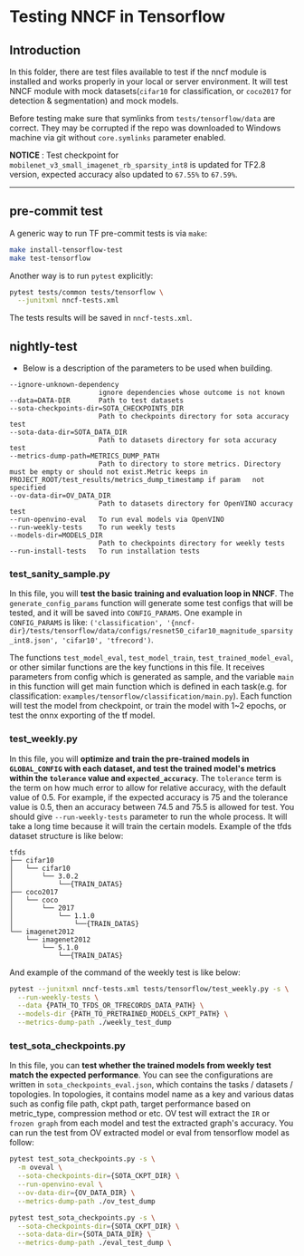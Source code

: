 # Testing NNCF in Tensorflow

## Introduction

In this folder, there are test files available to test if the nncf module is installed and works properly in your local or server environment. It will test NNCF module with mock datasets(`cifar10` for classification, or `coco2017` for detection & segmentation) and mock models.

Before testing make sure that symlinks from `tests/tensorflow/data` are correct. They may be corrupted if the repo was downloaded to Windows machine via git without `core.symlinks` parameter enabled.

**NOTICE** : Test checkpoint for `mobilenet_v3_small_imagenet_rb_sparsity_int8` is updated for TF2.8 version, expected accuracy also updated to `67.55%` to `67.59%`.

---

## pre-commit test

A generic way to run TF pre-commit tests is via `make`:

```bash
make install-tensorflow-test
make test-tensorflow
```

Another way is to run `pytest` explicitly:

```bash
pytest tests/common tests/tensorflow \
  --junitxml nncf-tests.xml
```

The tests results will be saved in `nncf-tests.xml`.

## nightly-test

- Below is a description of the parameters to be used when building.

```text
--ignore-unknown-dependency
                      ignore dependencies whose outcome is not known
--data=DATA-DIR       Path to test datasets
--sota-checkpoints-dir=SOTA_CHECKPOINTS_DIR
                      Path to checkpoints directory for sota accuracy test
--sota-data-dir=SOTA_DATA_DIR
                      Path to datasets directory for sota accuracy test
--metrics-dump-path=METRICS_DUMP_PATH
                      Path to directory to store metrics. Directory must be empty or should not exist.Metric keeps in PROJECT_ROOT/test_results/metrics_dump_timestamp if param   not specified
--ov-data-dir=OV_DATA_DIR
                      Path to datasets directory for OpenVINO accuracy test
--run-openvino-eval   To run eval models via OpenVINO
--run-weekly-tests    To run weekly tests
--models-dir=MODELS_DIR
                      Path to checkpoints directory for weekly tests
--run-install-tests   To run installation tests
```

### test_sanity_sample.py

In this file, you will **test the basic training and evaluation loop in NNCF**. The `generate_config_params` function will generate some test configs that will be tested, and it will be saved into `CONFIG_PARAMS`. One example in `CONFIG_PARAMS` is like: `('classification', '{nncf-dir}/tests/tensorflow/data/configs/resnet50_cifar10_magnitude_sparsity_int8.json', 'cifar10', 'tfrecord')`.

The functions `test_model_eval`, `test_model_train`, `test_trained_model_eval`, or other similar functions are the key functions in this file. It receives parameters from config which is generated as sample, and the variable `main` in this function will get main function which is defined in each task(e.g. for classification: `examples/tensorflow/classification/main.py`). Each function will test the model from checkpoint, or train the model with 1~2 epochs, or test the onnx exporting of the tf model.

### test_weekly.py

In this file, you will **optimize and train the pre-trained models in `GLOBAL_CONFIG` with each dataset, and test the trained model's metrics within the `tolerance` value and `expected_accuracy`**. The `tolerance` term is the term on how much error to allow for relative accuracy, with the default value of 0.5. For example, if the expected accuracy is 75 and the tolerance value is 0.5, then an accuracy between 74.5 and 75.5 is allowed for test. You should give `--run-weekly-tests` parameter to run the whole process. It will take a long time because it will train the certain models.
Example of the tfds dataset structure is like below:

```text
tfds
├── cifar10
│   └── cifar10
│       └── 3.0.2
│           └──{TRAIN_DATAS}
├── coco2017
│   └── coco
│       └── 2017
│           └── 1.1.0
│               └──{TRAIN_DATAS}
└── imagenet2012
    └── imagenet2012
        └── 5.1.0
            └──{TRAIN_DATAS}
```

And example of the command of the weekly test is like below:

```bash
pytest --junitxml nncf-tests.xml tests/tensorflow/test_weekly.py -s \
  --run-weekly-tests \
  --data {PATH_TO_TFDS_OR_TFRECORDS_DATA_PATH} \
  --models-dir {PATH_TO_PRETRAINED_MODELS_CKPT_PATH} \
  --metrics-dump-path ./weekly_test_dump
```

### test_sota_checkpoints.py

In this file, you can **test whether the trained models from weekly test match the expected performance**. You can see the configurations are written in `sota_checkpoints_eval.json`, which contains the tasks / datasets / topologies. In topologies, it contains model name as a key and various datas such as config file path, ckpt path, target performance based on metric_type, compression method or etc. OV test will extract the `IR` or `frozen graph` from each model and test the extracted graph's accuracy. You can run the test from OV extracted model or eval from tensorflow model as follow:

```bash
pytest test_sota_checkpoints.py -s \
  -m oveval \
  --sota-checkpoints-dir={SOTA_CKPT_DIR} \
  --run-openvino-eval \
  --ov-data-dir={OV_DATA_DIR} \
  --metrics-dump-path ./ov_test_dump
```

```bash
pytest test_sota_checkpoints.py -s \
  --sota-checkpoints-dir={SOTA_CKPT_DIR} \
  --sota-data-dir={SOTA_DATA_DIR} \
  --metrics-dump-path ./eval_test_dump \
```
